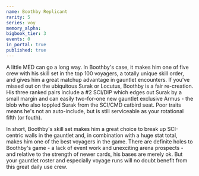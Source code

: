 ```yaml
---
name: Boothby Replicant
rarity: 5
series: voy
memory_alpha:
bigbook_tier: 3
events: 0
in_portal: true
published: true
---
```


A little MED can go a long way. In Boothby's case, it makes him one of five crew with his skill set in the top 100 voyagers, a totally unique skill order, and gives him a great matchup advantage in gauntlet encounters. If you've missed out on the ubiquitous Surak or Locutus, Boothby is a fair re-creation. His three ranked pairs include a #2 SCI/DIP which edges out Surak by a small margin and can easily two-for-one new gauntlet exclusive Armus - the blob who also toppled Surak from the SCI/CMD catbird seat. Poor traits means he's not an auto-include, but is still serviceable as your rotational fifth (or fouth).

In short, Boothby's skill set makes him a great choice to break up SCI-centric walls in the gauntlet and, in combination with a huge stat total, makes him one of the best voyagers in the game. There are definite holes to Boothby's game - a lack of event work and unexciting arena prospects - and relative to the strength of newer cards, his bases are merely ok. But your gauntlet roster and especially voyage runs will no doubt benefit from this great daily use crew.
